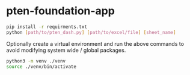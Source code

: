 # pten-foundation-app
```bash
pip install -r requirments.txt
python [path/to/pten_dash.py] [path/to/excel/file] [sheet_name]
```

Optionally create a virtual environment and run the above commands to avoid modifying system wide / global packages.
```bash
python3 -m venv ./venv
source ./venv/bin/activate
```
